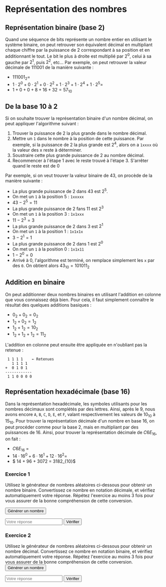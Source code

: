 # Représentation des nombres

## Représentation binaire (base 2)
Quand une séquence de bits représente un nombre entier en utilisant le système binaire, on peut retrouver son équivalent décimal en multipliant chaque chiffre par la puissance de 2 correspondant à sa position et en additionnant le tout. Le bit le plus à droite est multiplié par $2^0$, celui à sa gauche par $2^1$, puis $2^2$, etc... Par exemple, on peut retrouver la valeur décimale de 111001 de la manière suivante :


 - $111001_2 =$
 - $1 \cdot 2^0 + 0 \cdot 2^1 + 0 \cdot 2^2 + 1 \cdot 2^3 + 1 \cdot 2^4+ 1 \cdot 2^5 =$
 - $1 + 0 + 0 + 8 + 16 + 32 = 57_{10}$

## De la base 10 à 2
Si on souhaite trouver la représentation binaire d'un nombre décimal, on peut appliquer l'algorithme suivant :
 1) Trouver la puissance de 2 la plus grande dans le nombre décimal.
 2) Mettre un `1` dans le nombre à la position de cette puissance. Par exemple, si la puissance de 2 la plus grande est $2^4$, alors on a `1xxxx` où la valeur des x reste à déterminer.
 3) Soustraire cette plus grande puissance de 2 au nombre décimal.
 4) Recommencer à l'étape 1 avec le reste trouvé à l'étape 3. S'arrêter quand le reste est de 0

 Par exemple, si on veut trouver la valeur binaire de $43$, on procède de la manière suivante :
  - La plus grande puissance de 2 dans $43$ est $2^5$.
  - On met un `1` à la position 5 : `1xxxxx`
  - $43 - 2^5 = 11$
  - La plus grande puissance de 2 fans $11$ est $2^3$
  - On met un `1` à la position 3 : `1x1xxx`
  - $11 - 2^3 = 3$
  - La plus grande puissance de 2 dans $3$ est $2^1$
  - On met un `1` à la position 1 : `1x1x1x`
  - $3 - 2^1 = 1$
  - La plus grande puissance de 2 dans $1$ est $2^0$
  - On met un `1` à la position 0 : `1x1x11`
  - $1 - 2^0 = 0$
  - Arrivé à $0$, l'algorithme est terminé, on remplace simplement les `x` par des `0`. On obtient alors $43_{10} = 101011_2$

## Addition en binaire
On peut additionner deux nombres binaires en utilisant l'addition en colonne que vous connaissez déjà bien. Pour cela, il faut simplement connaître le résultat des quelques additions basiques :
 - $0_2 + 0_2 = 0_2$
 - $1_2 + 0_2 = 1_2$
 - $1_2 + 1_2 = 10_2$
 - $1_2 + 1_2 + 1_2 = 11_2$

L'addition en colonne peut ensuite être appliquée en n'oubliant pas la retenue :

```
 1 1 1 1    ← Retenues
   1 1 1 1
+  0 1 0 1
------------
 1 1 0 0 0 0
```

## Représentation hexadécimale (base 16)
Dans la représentation hexadécimale, les symboles utilisants pour les nombres décimaux sont complétés par des lettres. Ainsi, après le $9$, nous avons encore `A`, `B`, `C`, `D`, `E`, et `F`, valant respectivement les valeurs de $10_{10}$ à $15_{10}$. Pour trouver la représentation décimale d'un nombre en base 16, on peut procéder comme pour la base 2, mais en multipliant par des puissances de 16. Ainsi, pour trouver la représentation décimale de $C6E_{16}$, on fait :

 - $C6E_{16}$ =
 - $14 \cdot 16^0 + 6 \cdot 16^1 + 12 \cdot 16^2 =$
 - $ 14 + 96 + 3072 = 3182_{10}$
### Exercice 1
Utilisez le générateur de nombres aléatoires ci-dessous pour obtenir un nombre binaire. Convertissez ce nombre en notation décimale, et vérifiez automatiquement votre réponse. Répétez l'exercice au moins 3 fois pour vous assurer de la bonne compréhension de cette conversion.

<button onclick="generateBinaryNumber('binary-number', 'user-input-1', 'result-1', 17, 511)">Générer un nombre</button>
<p id="binary-number"></p>
<input type="number" id="user-input-1" placeholder="Votre réponse">
<button onclick="checkAnswer(10,'user-input-1', 'result-1')">Vérifier</button>
<p id="result-1"></p>


### Exercice 2
Utilisez le générateur de nombres aléatoires ci-dessous pour obtenir un nombre décimal. Convertissez ce nombre en notation binaire, et vérifiez automatiquement votre réponse. Répétez l'exercice au moins 3 fois pour vous assurer de la bonne compréhension de cette conversion.
<button onclick="generateDecimalNumber('decimal-number', 'user-input-2', 'result-2', 17, 511)">Générer un nombre</button>
<p id="decimal-number"></p>
<input type="number" id="user-input-2" placeholder="Votre réponse">
<button onclick="checkAnswer(2,'user-input-2', 'result-2')">Vérifier</button>
<p id="result-2"></p>
<script>
    let binarySolution = 0;
    let decimalSolution = 0;
    function generateBinaryNumber(number_field_id, input_id, result_id, minNumber, maxNumber){
        let randomNumber = Math.floor(Math.random() * (maxNumber - minNumber + 1)) + minNumber;
        decimalSolution = randomNumber;
        let binaryNumber = randomNumber.toString(2);
        document.getElementById(number_field_id).textContent = `Nombre binaire : ${binaryNumber}`;
        document.getElementById(result_id).textContent = "";
        document.getElementById(input_id).value = "";
    }
    function generateDecimalNumber(number_field_id, input_id, result_id, minNumber, maxNumber){
        let randomNumber = Math.floor(Math.random() * (maxNumber - minNumber + 1)) + minNumber;
        decimalSolution = randomNumber;
        binarySolution = randomNumber.toString(2);
        document.getElementById(number_field_id).textContent = `Nombre décimal : ${randomNumber}`;
        document.getElementById(result_id).textContent = "";
        document.getElementById(input_id).value = "";
    }
    function checkAnswer(base, input_id, result_id){
        let userAnswer = document.getElementById(input_id).value;
        let solution = base == 2 ? binarySolution : decimalSolution;
        if (base == 2) {
            // Pour la conversion décimal -> binaire
            if (userAnswer == solution) {
                document.getElementById(result_id).textContent = "Bravo ! C'est la bonne réponse.";
                document.getElementById(result_id).style.color = "green";
            } else {
                document.getElementById(result_id).textContent = "Incorrect. Essayez encore !";
                document.getElementById(result_id).style.color = "red";
            }
        } else {
            // Pour la conversion binaire -> décimal
            if (parseInt(userAnswer) == solution) {
                document.getElementById(result_id).textContent = "Bravo ! C'est la bonne réponse.";
                document.getElementById(result_id).style.color = "green";
            } else {
                document.getElementById(result_id).textContent = "Incorrect. Essayez encore !";
                document.getElementById(result_id).style.color = "red";
            }
        }
    }
</script>